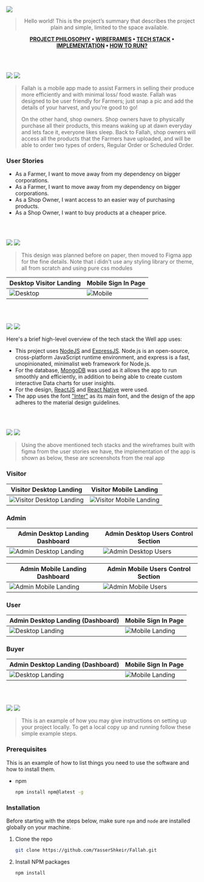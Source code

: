 <img src="./readme/title1.svg"/>

<div align="center">

> Hello world! This is the project’s summary that describes the project plain and simple, limited to the space available.

**[PROJECT PHILOSOPHY](https://github.com/YasserShkeir/Fallah/#user-content-#-project-philosophy) • [WIREFRAMES](https://github.com/YasserShkeir/Fallah/#user-content-#-wireframes) • [TECH STACK](https://github.com/YasserShkeir/Fallah/#user-content-#-tech-stack) • [IMPLEMENTATION](https://github.com/YasserShkeir/Fallah/#user-content-#-implementation) • [HOW TO RUN?](https://github.com/YasserShkeir/Fallah/#user-content-#-how-to-run)**

</div>

<br><br>

![](#-project-philosophy)
<img src="./readme/title2.svg" id="#-project-philosophy" />

> Fallah is a mobile app made to assist Farmers in selling their produce more efficiently and with minimal loss/ food waste. Fallah was designed to be user friendly for Farmers; just snap a pic and add the details of your harvest, and you're good to go!
>
> On the other hand, shop owners. Shop owners have to physically purchase all their products, this means waking up at dawn everyday and lets face it, everyone likes sleep. Back to Fallah, shop owners will access all the products that the Farmers have uploaded, and will be able to order two types of orders, Regular Order or Scheduled Order.

### User Stories

- As a Farmer, I want to move away from my dependency on bigger corporations.
- As a Farmer, I want to move away from my dependency on bigger corporations.
- As a Shop Owner, I want access to an easier way of purchasing products.
- As a Shop Owner, I want to buy products at a cheaper price.

<br><br>

![](#-wireframes)
<img src="./readme/title3.svg" id="#-wireframes" />

> This design was planned before on paper, then moved to Figma app for the fine details.
> Note that i didn't use any styling library or theme, all from scratch and using pure css modules

| Desktop Visitor Landing                        | Mobile Sign In Page                                |
| ---------------------------------------------- | -------------------------------------------------- |
| ![Desktop](./readme/demo/ProtoTypeVisitor.png) | ![Mobile](./readme/demo/ProtoTypeMobileSignin.png) |

<br><br>

![](#-tech-stack)
<img src="./readme/title4.svg" id="#-tech-stack" />

Here's a brief high-level overview of the tech stack the Well app uses:

- This project uses [NodeJS](https://nodejs.org/en/) and [ExpressJS](https://expressjs.com/). Node.js is an open-source, cross-platform JavaScript runtime environment, and express is a fast, unopinionated, minimalist web framework for Node.js.
- For the database, [MongoDB](https://www.mongodb.com/) was used as it allows the app to run smoothly and efficiently, in addition to being able to create custom interactive Data charts for user insights.
- For the design, [ReactJS](https://reactjs.org/) and [React Native](https://reactnative.dev/) were used.
- The app uses the font ["Inter"](https://fonts.google.com/specimen/Inter?query=inter) as its main font, and the design of the app adheres to the material design guidelines.

<br><br>

![](#-implementation)
<img src="./readme/title5.svg" id="#-implementation" />

> Using the above mentioned tech stacks and the wireframes built with figma from the user stories we have, the implementation of the app is shown as below, these are screenshots from the real app

### Visitor

| Visitor Desktop Landing                                      | Visitor Mobile Landing                                     |
| ------------------------------------------------------------ | ---------------------------------------------------------- |
| ![Visitor Desktop Landing](./readme/demo/DesktopVisitor.png) | ![Visitor Mobile Landing](./readme/demo/MobileVisitor.png) |

### Admin

| Admin Desktop Landing Dashboard                            | Admin Desktop Users Control Section                  |
| ---------------------------------------------------------- | ---------------------------------------------------- |
| ![Admin Desktop Landing](./readme/demo/AdminDashboard.png) | ![Admin Desktop Users](./readme/demo/AdminUsers.png) |

| Admin Mobile Landing Dashboard                                         | Admin Mobile Users Control Section                        |
| ---------------------------------------------------------------------- | --------------------------------------------------------- |
| ![Admin Mobile Landing](./readme/demo/AdminMobileLandingDashboard.png) | ![Admin Mobile Users](./readme/demo/AdminMobileUsers.png) |

### User

| Admin Desktop Landing (Dashboard)                    | Mobile Sign In Page                                |
| ---------------------------------------------------- | -------------------------------------------------- |
| ![Desktop Landing](./readme/demo/AdminDashboard.png) | ![Mobile Landing](./readme/demo/VisitorSignIn.png) |

### Buyer

| Admin Desktop Landing (Dashboard)                    | Mobile Sign In Page                                |
| ---------------------------------------------------- | -------------------------------------------------- |
| ![Desktop Landing](./readme/demo/AdminDashboard.png) | ![Mobile Landing](./readme/demo/VisitorSignIn.png) |

<br><br>

![](#-how-to-run)
<img src="./readme/title6.svg" id="#-how-to-run" />

> This is an example of how you may give instructions on setting up your project locally.
> To get a local copy up and running follow these simple example steps.

### Prerequisites

This is an example of how to list things you need to use the software and how to install them.

- npm
  ```sh
  npm install npm@latest -g
  ```

### Installation

Before starting with the steps below, make sure `npm` and `node` are installed globally on your machine.

1. Clone the repo
   ```sh
   git clone https://github.com/YasserShkeir/Fallah.git
   ```
2. Install NPM packages
   ```sh
   npm install
   ```
